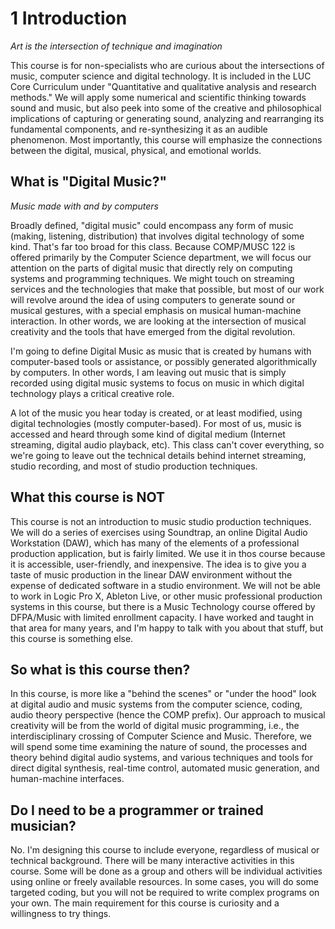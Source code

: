 <link href="../../markdown.css" rel="stylesheet"></link> 

# 1 Introduction
*Art is the intersection of technique and imagination*

This course is for non-specialists who are curious about the intersections of music, computer science and digital technology. It is included in the LUC Core Curriculum under "Quantitative and qualitative analysis and research methods." We will apply some numerical and scientific thinking towards sound and music, but also peek into some of the creative and philosophical implications of capturing or generating sound, analyzing and rearranging its fundamental components, and re-synthesizing it as an audible phenomenon. Most importantly, this course will emphasize the connections between the digital, musical, physical, and emotional worlds.

## What is "Digital Music?"
*Music made with and by computers*

Broadly defined, "digital music" could encompass any form of music (making, listening, distribution) that involves digital technology of some kind. That's far too broad for this class. Because COMP/MUSC 122 is offered primarily by the Computer Science department, we will focus our attention on the parts of digital music that directly rely on computing systems and programming techniques. We might touch on streaming services and the technologies that make that possible, but most of our work will revolve around the idea of using computers to generate sound or musical gestures, with a special emphasis on musical human-machine interaction. In other words, we are looking at the intersection of musical creativity and the tools that have emerged from the digital revolution.

I'm going to define Digital Music as music that is created by humans with computer-based tools or assistance, or possibly generated algorithmically by computers. In other words, I am leaving out music that is simply recorded using digital music systems to focus on music in which digital technology plays a critical creative role.

A lot of the music you hear today is created, or at least modified, using digital technologies (mostly computer-based). For most of us, music is accessed and heard through some kind of digital medium (Internet streaming, digital audio playback, etc). This class can't cover everything, so we're going to leave out the technical details behind internet streaming, studio recording, and most of studio production techniques.

## What this course is NOT

This course is not an introduction to music studio production techniques. We will do a series of exercises using Soundtrap, an online Digital Audio Workstation (DAW), which has many of the elements of a professional production application, but is fairly limited. We use it in thos course because it is accessible, user-friendly, and inexpensive. The idea is to give you a taste of music production in the linear DAW environment without the expense of dedicated software in a studio environment. We will not be able to work in Logic Pro X, Ableton Live, or other music professional production systems in this course, but there is a Music Technology course offered by DFPA/Music with limited enrollment capacity. I have worked and taught in that area for many years, and I'm happy to talk with you about that stuff, but this course is something else.

## So what is this course then?

In this course, is more like a "behind the scenes" or "under the hood" look at digital audio and music systems from the computer science, coding, audio theory perspective (hence the COMP prefix). Our approach to musical creativity will be from the world of digital music programming, i.e., the interdisciplinary crossing of Computer Science and Music. Therefore, we will spend some time examining the nature of sound, the processes and theory behind digital audio systems, and various techniques and tools for direct digital synthesis, real-time control, automated music generation, and human-machine interfaces.

## Do I need to be a programmer or trained musician?

No. I'm designing this course to include everyone, regardless of musical or technical background. There will be many interactive activities in this course. Some will be done as a group and others will be individual activities using online or freely available resources. In some cases, you will do some targeted coding, but you will not be required to write complex programs on your own. The main requirement for this course is curiosity and a willingness to try things.